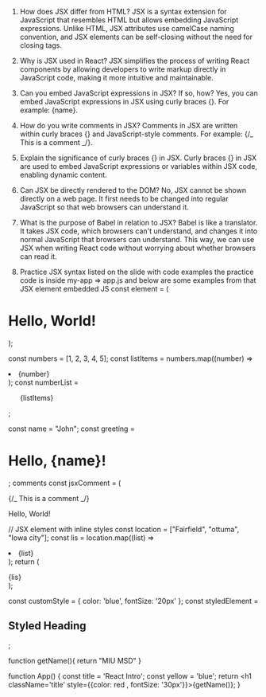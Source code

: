 1. How does JSX differ from HTML?
   JSX is a syntax extension for JavaScript that resembles HTML but allows embedding JavaScript expressions. Unlike HTML, JSX attributes use camelCase naming convention, and JSX elements can be self-closing without the need for closing tags.

2. Why is JSX used in React?
   JSX simplifies the process of writing React components by allowing developers to write markup directly in JavaScript code, making it more intuitive and maintainable.
3. Can you embed JavaScript expressions in JSX? If so, how?
   Yes, you can embed JavaScript expressions in JSX using curly braces {}. For example: {name}.
4. How do you write comments in JSX?
   Comments in JSX are written within curly braces {} and JavaScript-style comments. For example: {/_ This is a comment _/}.
5. Explain the significance of curly braces {} in JSX.
   Curly braces {} in JSX are used to embed JavaScript expressions or variables within JSX code, enabling dynamic content.
6. Can JSX be directly rendered to the DOM?
   No, JSX cannot be shown directly on a web page. It first needs to be changed into regular JavaScript so that web browsers can understand it.
7. What is the purpose of Babel in relation to JSX?
   Babel is like a translator. It takes JSX code, which browsers can't understand, and changes it into normal JavaScript that browsers can understand. This way, we can use JSX when writing React code without worrying about whether browsers can read it.
8. Practice JSX syntax listed on the slide with code examples
the practice code is inside my-app => app.js
and below are some examples from that
JSX element embedded JS
const element = (
  <div className="container">
    <h1>Hello, World!</h1>
  </div>
);

const numbers = [1, 2, 3, 4, 5];
const listItems = numbers.map((number) => <li>{number}</li>);
const numberList = <ul>{listItems}</ul>;

const name = "John";
const greeting = <h1>Hello, {name}!</h1>;
comments
const jsxComment = (

<div>
{/_ This is a comment _/}
<p>Hello, World!</p>
</div>

// JSX element with inline styles
const location = ["Fairfield", "ottuma", "Iowa city"];
const lis = location.map((list) => <li>{list}</li>);
return (

<div>
<ui>{lis}</ui>
</div>
);

const customStyle = {
color: 'blue',
fontSize: '20px'
};
const styledElement = <h2 style={customStyle}>Styled Heading</h2>;

function getName(){
return "MIU MSD"
}

function App() {
const title = 'React Intro';
const yellow = 'blue';
return <h1 className='title' style={{color: red , fontSize: '30px'}}>{getName()}</h1>;
}
